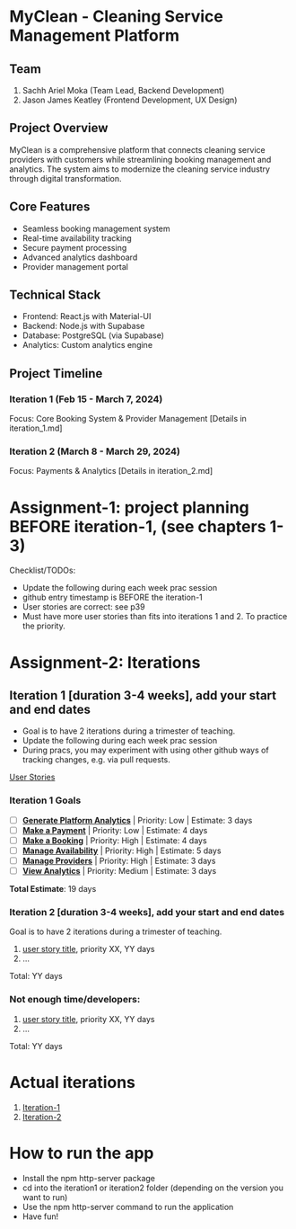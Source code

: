 # MyClean - Cleaning Service Management Platform

## Team
1. Sachh Ariel Moka (Team Lead, Backend Development)
2. Jason James Keatley (Frontend Development, UX Design)

## Project Overview
MyClean is a comprehensive platform that connects cleaning service providers with customers while streamlining booking management and analytics. The system aims to modernize the cleaning service industry through digital transformation.

## Core Features
- Seamless booking management system
- Real-time availability tracking
- Secure payment processing
- Advanced analytics dashboard
- Provider management portal

## Technical Stack
- Frontend: React.js with Material-UI
- Backend: Node.js with Supabase
- Database: PostgreSQL (via Supabase)
- Analytics: Custom analytics engine

## Project Timeline
### Iteration 1 (Feb 15 - March 7, 2024)
Focus: Core Booking System & Provider Management
[Details in iteration_1.md]

### Iteration 2 (March 8 - March 29, 2024)
Focus: Payments & Analytics
[Details in iteration_2.md]

# Assignment-1: project planning BEFORE iteration-1, (see chapters 1-3)
Checklist/TODOs: 
* Update the following during each week prac session
* github entry timestamp is BEFORE the iteration-1
* User stories are correct: see p39
* Must have more user stories than fits into iterations 1 and 2. To practice the priority.


# Assignment-2: Iterations

## Iteration 1 [duration 3-4 weeks], add your start and end dates 

* Goal is to have 2 iterations during a trimester of teaching.
* Update the following during each week prac session
* During pracs, you may experiment with using other github ways of tracking changes, e.g. via pull requests.

[User Stories](https://github.com/sachhm/cp3407-project-v2024-main/tree/main/user_stories)

### **Iteration 1 Goals**  

- [ ] **[Generate Platform Analytics](./user_stories/generate_platform_analytics)** | Priority: Low | Estimate: 3 days  
- [ ] **[Make a Payment](./user_stories/make_a_payment)** | Priority: Low | Estimate: 4 days  
- [ ] **[Make a Booking](./user_stories/making_a_booking)** | Priority: High | Estimate: 4 days  
- [ ] **[Manage Availability](./user_stories/manage_booking)** | Priority: High | Estimate: 5 days  
- [ ] **[Manage Providers](./user_stories/manage_providers)** | Priority: High | Estimate: 3 days  
- [ ] **[View Analytics](./user_stories/view_analytics)** | Priority: Medium | Estimate: 3 days  

**Total Estimate**: 19 days


### Iteration 2 [duration 3-4 weeks], add your start and end dates
Goal is to have 2 iterations during a trimester of teaching.
1. [user story title](./user_stories/user_story_01_title.md), priority XX, YY days 
2. ...

Total: YY days

### Not enough time/developers: 
1. [user story title](./user_stories/user_story_01_title.md), priority XX, YY days 
2. ...

Total: YY days

# Actual iterations
1. [Iteration-1](./iteration_1.md)
2. [Iteration-2](./iteration_2.md)



# How to run the app
* Install the npm http-server package
* cd into the iteration1 or iteration2 folder (depending on the version you want to run)
* Use the npm http-server command to run the application
* Have fun!
